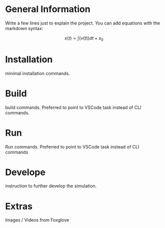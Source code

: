 # General Information
Write a few lines just to explain the project. 
You can add equations with the markdown syntax:

$$ x(t) = \int(v(t))dt + x_0 $$

# Installation
minimal installation commands.


# Build
build commands. Preferred to point to VSCode task instead of CLI commands.


# Run
Run commands. Preferred to point to VSCode task instead of CLI commands


# Develope
instruction to further develop the simulation.

# Extras
Images / Videos from Foxglove